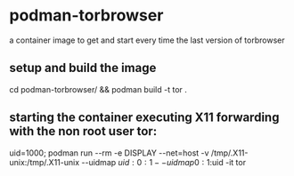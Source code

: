 # podman-torbrowser
a container image to get and start every time the last version of torbrowser


## setup and build the image
cd podman-torbrowser/ && podman build -t tor .


## starting the container executing X11 forwarding with the non root user tor:
uid=1000; podman run --rm -e DISPLAY --net=host -v /tmp/.X11-unix:/tmp/.X11-unix  --uidmap $uid:0:1 --uidmap 0:1:$uid -it tor
